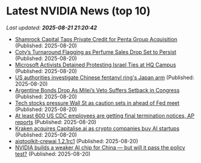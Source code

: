 # Latest NVIDIA News (top 10)
_Last updated: **2025-08-21 21:20:42**_

- [Shamrock Capital Taps Private Credit for Penta Group Acquisition](https://biztoc.com/x/d038673faea577de) (Published: 2025-08-20)
- [Coty’s Turnaround Flagging as Perfume Sales Drop Set to Persist](https://biztoc.com/x/8baf76c13f2ca519) (Published: 2025-08-20)
- [Microsoft Activists Detained Protesting Israel Ties at HQ Campus](https://biztoc.com/x/6a1fe6b9c368b8a0) (Published: 2025-08-20)
- [US authorities investigate Chinese fentanyl ring's Japan arm](https://biztoc.com/x/99108ff024c4b435) (Published: 2025-08-20)
- [Argentine Bonds Drop As Milei’s Veto Suffers Setback in Congress](https://biztoc.com/x/332e35344783f10e) (Published: 2025-08-20)
- [Tech stocks pressure Wall St as caution sets in ahead of Fed meet](https://biztoc.com/x/da0865021fe97de9) (Published: 2025-08-20)
- [At least 600 US CDC employees are getting final termination notices, AP reports](https://biztoc.com/x/fe8d4f7fdeded862) (Published: 2025-08-20)
- [Kraken acquires Capitalise.ai as crypto companies buy AI startups](https://cointelegraph.com/news/kraken-buys-capitalise-ai-crypto-companies-race-acquire-ai-startups) (Published: 2025-08-20)
- [aiqtoolkit-crewai 1.2.1rc1](https://pypi.org/project/aiqtoolkit-crewai/1.2.1rc1/) (Published: 2025-08-20)
- [NVIDIA builds a weaker AI chip for China — but will it pass the policy test?](https://www.windowscentral.com/hardware/nvidia/nvidia-designing-nerfed-ai-chip-china-blackwell) (Published: 2025-08-20)

